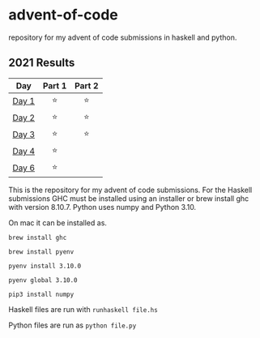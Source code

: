 # advent-of-code
repository for my advent of code submissions in haskell and python.
<!--- advent_readme_stars table --->
## 2021 Results

| Day | Part 1 | Part 2 |
| :---: | :---: | :---: |
| [Day 1](https://adventofcode.com/2021/day/1) | ⭐ | ⭐ |
| [Day 2](https://adventofcode.com/2021/day/2) | ⭐ | ⭐ |
| [Day 3](https://adventofcode.com/2021/day/3) | ⭐ | ⭐ |
| [Day 4](https://adventofcode.com/2021/day/4) | ⭐ |   |
| [Day 6](https://adventofcode.com/2021/day/6) | ⭐ |   |
<!--- advent_readme_stars table --->


This is the repository for my advent of code submissions. For the Haskell submissions GHC must be installed using an installer or brew install ghc with version 8.10.7. Python uses numpy and Python 3.10.


On mac it can be installed as.

`brew install ghc`

`brew install pyenv`


`pyenv install 3.10.0 `

`pyenv global 3.10.0`

`pip3 install numpy`


Haskell files are run with `runhaskell file.hs`

Python files are run as `python file.py`
